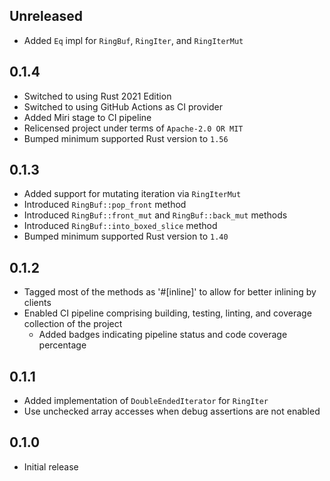 Unreleased
----------
- Added `Eq` impl for `RingBuf`, `RingIter`, and `RingIterMut`


0.1.4
-----
- Switched to using Rust 2021 Edition
- Switched to using GitHub Actions as CI provider
- Added Miri stage to CI pipeline
- Relicensed project under terms of `Apache-2.0 OR MIT`
- Bumped minimum supported Rust version to `1.56`


0.1.3
-----
- Added support for mutating iteration via `RingIterMut`
- Introduced `RingBuf::pop_front` method
- Introduced `RingBuf::front_mut` and `RingBuf::back_mut` methods
- Introduced `RingBuf::into_boxed_slice` method
- Bumped minimum supported Rust version to `1.40`


0.1.2
-----
- Tagged most of the methods as '#[inline]' to allow for better inlining
  by clients
- Enabled CI pipeline comprising building, testing, linting, and
  coverage collection of the project
  - Added badges indicating pipeline status and code coverage percentage


0.1.1
-----
- Added implementation of `DoubleEndedIterator` for `RingIter`
- Use unchecked array accesses when debug assertions are not enabled


0.1.0
-----
- Initial release
